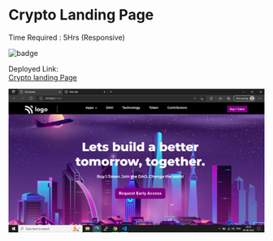 # Crypto Landing Page
Time Required : 5Hrs (Responsive)

![badge](https://img.shields.io/badge/Home-CryptoPage-sucess)

Deployed Link:  
[Crypto landing Page](https://crypto-landing-home-page.netlify.app/)

![Output](./output.png)